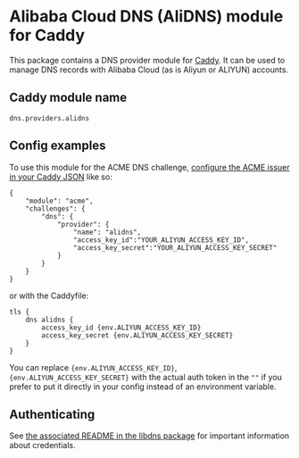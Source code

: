 Alibaba Cloud DNS (AliDNS) module for Caddy
===========================

This package contains a DNS provider module for [Caddy](https://github.com/caddyserver/caddy). It can be used to manage DNS records with Alibaba Cloud (as is Aliyun or ALIYUN) accounts.

## Caddy module name

```
dns.providers.alidns
```

## Config examples

To use this module for the ACME DNS challenge, [configure the ACME issuer in your Caddy JSON](https://caddyserver.com/docs/json/apps/tls/automation/policies/issuer/acme/) like so:

```
{
	"module": "acme",
	"challenges": {
		"dns": {
			"provider": {
				"name": "alidns",
				"access_key_id":"YOUR_ALIYUN_ACCESS_KEY_ID",
				"access_key_secret":"YOUR_ALIYUN_ACCESS_KEY_SECRET"
			}
		}
	}
}
```

or with the Caddyfile:

```
tls {
	dns alidns {
		access_key_id {env.ALIYUN_ACCESS_KEY_ID}
		access_key_secret {env.ALIYUN_ACCESS_KEY_SECRET}
    }
}
```

You can replace `{env.ALIYUN_ACCESS_KEY_ID}`,`{env.ALIYUN_ACCESS_KEY_SECRET}` with the actual auth token in the `""` if you prefer to put it directly in your config instead of an environment variable.


## Authenticating

See [the associated README in the libdns package](https://github.com/libdns/alidns) for important information about credentials.
